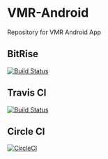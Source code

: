 # VMR-Android

Repository for VMR Android App

## BitRise
[![Build Status](https://www.bitrise.io/app/86f2df10a7f5fee1.svg?token=TnbzIihH93ICrKAomexbZw&branch=master)](https://www.bitrise.io/app/86f2df10a7f5fee1)

## Travis CI
[![Build Status](https://travis-ci.com/AbhijitParate/VMR-Android.svg?token=ixkb6BDi9qHrv9ARLkRX&branch=master)](https://travis-ci.com/AbhijitParate/VMR-Android)

## Circle CI
[![CircleCI](https://circleci.com/gh/AbhijitParate/VMR-Android.svg?style=svg&circle-token=aa84dc803097c2266040a7999ac621a01ce5df38)](https://circleci.com/gh/AbhijitParate/VMR-Android)
